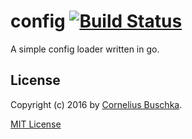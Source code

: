 # config [![Build Status](https://travis-ci.org/cbuschka/config4go.svg)](https://travis-ci.org/cbuschka/config4go)

A simple config loader written in go.

## License

Copyright (c) 2016 by [Cornelius Buschka](https://github.com/cbuschka).

[MIT License](LICENSE)
